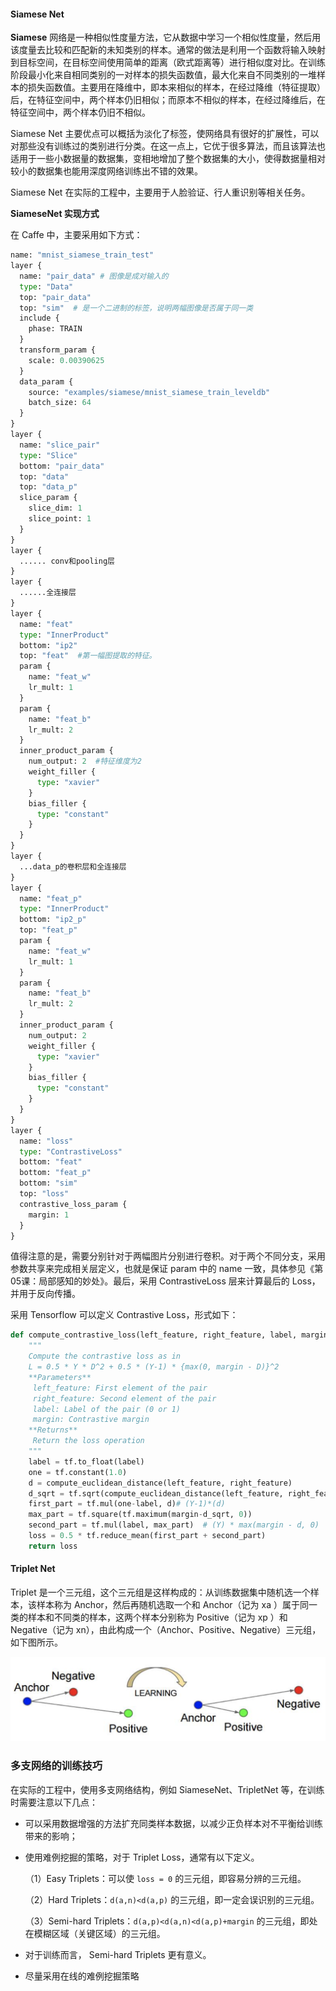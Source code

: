 #### Siamese Net

**Siamese** 网络是一种相似性度量方法，它从数据中学习一个相似性度量，然后用该度量去比较和匹配新的未知类别的样本。通常的做法是利用一个函数将输入映射到目标空间，在目标空间使用简单的距离（欧式距离等）进行相似度对比。在训练阶段最小化来自相同类别的一对样本的损失函数值，最大化来自不同类别的一堆样本的损失函数值。主要用在降维中，即本来相似的样本，在经过降维（特征提取）后，在特征空间中，两个样本仍旧相似；而原本不相似的样本，在经过降维后，在特征空间中，两个样本仍旧不相似。

Siamese Net 主要优点可以概括为淡化了标签，使网络具有很好的扩展性，可以对那些没有训练过的类别进行分类。在这一点上，它优于很多算法，而且该算法也适用于一些小数据量的数据集，变相地增加了整个数据集的大小，使得数据量相对较小的数据集也能用深度网络训练出不错的效果。

Siamese Net 在实际的工程中，主要用于人脸验证、行人重识别等相关任务。

**SiameseNet 实现方式**

在 Caffe 中，主要采用如下方式：

```python
name: "mnist_siamese_train_test"
layer {
  name: "pair_data" # 图像是成对输入的
  type: "Data"
  top: "pair_data"
  top: "sim"  # 是一个二进制的标签，说明两幅图像是否属于同一类
  include {
    phase: TRAIN
  }
  transform_param {
    scale: 0.00390625
  }
  data_param {
    source: "examples/siamese/mnist_siamese_train_leveldb"
    batch_size: 64
  }
}
layer {
  name: "slice_pair"
  type: "Slice"
  bottom: "pair_data"
  top: "data"
  top: "data_p"
  slice_param {
    slice_dim: 1
    slice_point: 1
  }
}
layer {
  ...... conv和pooling层
}
layer {
  ......全连接层
}
layer {
  name: "feat"
  type: "InnerProduct"
  bottom: "ip2"
  top: "feat"  #第一幅图提取的特征。
  param {
    name: "feat_w"
    lr_mult: 1
  }
  param {
    name: "feat_b"
    lr_mult: 2
  }
  inner_product_param {
    num_output: 2  #特征维度为2
    weight_filler {
      type: "xavier"
    }
    bias_filler {
      type: "constant"
    }
  }
}
layer {
  ...data_p的卷积层和全连接层
}
layer {
  name: "feat_p"
  type: "InnerProduct"
  bottom: "ip2_p"
  top: "feat_p"
  param {
    name: "feat_w"
    lr_mult: 1
  }
  param {
    name: "feat_b"
    lr_mult: 2
  }
  inner_product_param {
    num_output: 2
    weight_filler {
      type: "xavier"
    }
    bias_filler {
      type: "constant"
    }
  }
}
layer {
  name: "loss"
  type: "ContrastiveLoss"
  bottom: "feat"
  bottom: "feat_p"
  bottom: "sim"
  top: "loss"
  contrastive_loss_param {
    margin: 1
  }
}
```

值得注意的是，需要分别针对于两幅图片分别进行卷积。对于两个不同分支，采用参数共享来完成相关层定义，也就是保证 param 中的 name 一致，具体参见《第05课：局部感知的妙处》。最后，采用 ContrastiveLoss 层来计算最后的 Loss，并用于反向传播。

采用 Tensorflow 可以定义 Contrastive Loss，形式如下：

```python
def compute_contrastive_loss(left_feature, right_feature, label, margin):
    """
    Compute the contrastive loss as in
    L = 0.5 * Y * D^2 + 0.5 * (Y-1) * {max(0, margin - D)}^2
    **Parameters**
     left_feature: First element of the pair
     right_feature: Second element of the pair
     label: Label of the pair (0 or 1)
     margin: Contrastive margin
    **Returns**
     Return the loss operation
    """
    label = tf.to_float(label)
    one = tf.constant(1.0)
    d = compute_euclidean_distance(left_feature, right_feature)
    d_sqrt = tf.sqrt(compute_euclidean_distance(left_feature, right_feature))
    first_part = tf.mul(one-label, d)# (Y-1)*(d)
    max_part = tf.square(tf.maximum(margin-d_sqrt, 0))
    second_part = tf.mul(label, max_part)  # (Y) * max(margin - d, 0)
    loss = 0.5 * tf.reduce_mean(first_part + second_part)
    return loss
```

#### Triplet Net

Triplet 是一个三元组，这个三元组是这样构成的：从训练数据集中随机选一个样本，该样本称为 Anchor，然后再随机选取一个和 Anchor（记为 xa ）属于同一类的样本和不同类的样本，这两个样本分别称为 Positive（记为 xp ）和 Negative（记为  xn），由此构成一个（Anchor、Positive、Negative）三元组， 如下图所示。

![image-20190221125906419](../img/image-20190221125906419.png)

### 多支网络的训练技巧

在实际的工程中，使用多支网络结构，例如 SiameseNet、TripletNet 等，在训练时需要注意以下几点：

- 可以采用数据增强的方法扩充同类样本数据，以减少正负样本对不平衡给训练带来的影响；

- 使用难例挖掘的策略，对于 Triplet Loss，通常有以下定义。

  （1）Easy Triplets：可以使 `loss = 0` 的三元组，即容易分辨的三元组。

  （2）Hard Triplets：`d(a,n)<d(a,p)` 的三元组，即一定会误识别的三元组。

  （3）Semi-hard Triplets：`d(a,p)<d(a,n)<d(a,p)+margin` 的三元组，即处在模糊区域（关键区域）的三元组。

- 对于训练而言， Semi-hard Triplets 更有意义。

- 尽量采用在线的难例挖掘策略